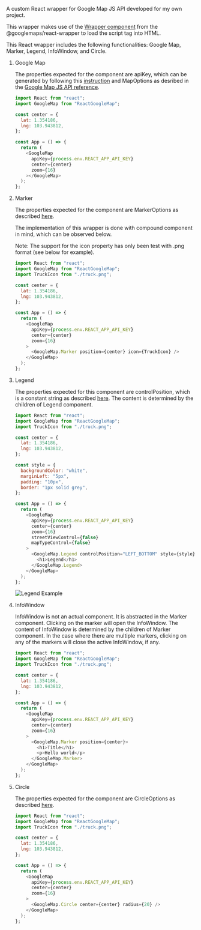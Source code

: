 A custom React wrapper for Google Map JS API developed for my own project.

This wrapper makes use of the [Wrapper component](https://cloud.google.com/blog/products/maps-platform/loading-google-maps-platform-javascript-modern-web-applications) from the @googlemaps/react-wrapper to load the script tag into HTML.

This React wrapper includes the following functionalities: Google Map, Marker, Legend, InfoWindow, and Circle.

1. Google Map

   The properties expected for the component are apiKey, which can be generated by following this [instruction](https://developers.google.com/maps/documentation/javascript/get-api-key) and MapOptions as desribed in the [Google Map JS API reference](https://developers.google.com/maps/documentation/javascript/reference/map#MapOptions).

   ```javascript
   import React from "react";
   import GoogleMap from "ReactGoogleMap";

   const center = {
     lat: 1.354186,
     lng: 103.943812,
   };

   const App = () => {
     return (
       <GoogleMap
         apiKey={process.env.REACT_APP_API_KEY}
         center={center}
         zoom={16}
       ></GoogleMap>
     );
   };
   ```

2. Marker

   The properties expected for the component are MarkerOptions as described [here](https://developers.google.com/maps/documentation/javascript/reference/marker#MarkerOptions).

   The implementation of this wrapper is done with compound component in mind, which can be observed below.

   Note: The support for the icon property has only been test with .png format (see below for example).

   ```javascript
   import React from "react";
   import GoogleMap from "ReactGoogleMap";
   import TruckIcon from "./truck.png";

   const center = {
     lat: 1.354186,
     lng: 103.943812,
   };

   const App = () => {
     return (
       <GoogleMap
         apiKey={process.env.REACT_APP_API_KEY}
         center={center}
         zoom={16}
       >
         <GoogleMap.Marker position={center} icon={TruckIcon} />
       </GoogleMap>
     );
   };
   ```

3. Legend

   The properties expected for this component are controlPosition, which is a constant string as described [here](https://developers.google.com/maps/documentation/javascript/reference/control#ControlPosition). The content is determined by the children of Legend component.

   ```javascript
   import React from "react";
   import GoogleMap from "ReactGoogleMap";
   import TruckIcon from "./truck.png";

   const center = {
     lat: 1.354186,
     lng: 103.943812,
   };

   const style = {
     backgroundColor: "white",
     marginLeft: "5px",
     padding: "10px",
     border: "1px solid grey",
   };

   const App = () => {
     return (
       <GoogleMap
         apiKey={process.env.REACT_APP_API_KEY}
         center={center}
         zoom={16}
         streetViewControl={false}
         mapTypeControl={false}
       >
         <GoogleMap.Legend controlPosition="LEFT_BOTTOM" style={style}>
           <h1>Legend</h1>
         </GoogleMap.Legend>
       </GoogleMap>
     );
   };
   ```

   ![Legend Example](https://user-images.githubusercontent.com/86872605/124357641-3aaee680-dc4f-11eb-9f36-5ef906c6240e.png)

4. InfoWindow

   InfoWindow is not an actual component. It is abstracted in the Marker component. Clicking on the marker will open the InfoWindow. The content of InfoWindow is determined by the children of Marker component. In the case where there are multiple markers, clicking on any of the markers will close the active InfoWindow, if any.

   ```javascript
   import React from "react";
   import GoogleMap from "ReactGoogleMap";
   import TruckIcon from "./truck.png";

   const center = {
     lat: 1.354186,
     lng: 103.943812,
   };

   const App = () => {
     return (
       <GoogleMap
         apiKey={process.env.REACT_APP_API_KEY}
         center={center}
         zoom={16}
       >
         <GoogleMap.Marker position={center}>
           <h1>Title</h1>
           <p>Hello world</p>
         </GoogleMap.Marker>
       </GoogleMap>
     );
   };
   ```

5. Circle

   The properties expected for the component are CircleOptions as described [here](https://developers.google.com/maps/documentation/javascript/reference/polygon#CircleOptions).

   ```javascript
   import React from "react";
   import GoogleMap from "ReactGoogleMap";
   import TruckIcon from "./truck.png";

   const center = {
     lat: 1.354186,
     lng: 103.943812,
   };

   const App = () => {
     return (
       <GoogleMap
         apiKey={process.env.REACT_APP_API_KEY}
         center={center}
         zoom={16}
       >
         <GoogleMap.Circle center={center} radius={20} />
       </GoogleMap>
     );
   };
   ```
